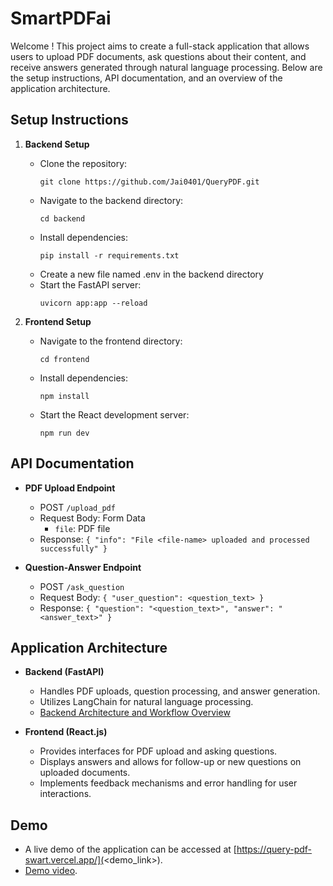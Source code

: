 # SmartPDFai

Welcome ! This project aims to create a full-stack application that allows users to upload PDF documents, ask questions about their content, and receive answers generated through natural language processing. Below are the setup instructions, API documentation, and an overview of the application architecture.

## Setup Instructions

1. **Backend Setup**
   - Clone the repository:
     ```
     git clone https://github.com/Jai0401/QueryPDF.git
     ```
   - Navigate to the backend directory:
     ```
     cd backend
     ```
   - Install dependencies:
     ```
     pip install -r requirements.txt
     ```
   - Create a new file named .env in the backend directory
   - Start the FastAPI server:
     ```
     uvicorn app:app --reload
     ```

2. **Frontend Setup**
   - Navigate to the frontend directory:
     ```
     cd frontend
     ```
   - Install dependencies:
     ```
     npm install
     ```
   - Start the React development server:
     ```
     npm run dev
     ```

## API Documentation

- **PDF Upload Endpoint**
  - POST `/upload_pdf`
  - Request Body: Form Data
    - `file`: PDF file
  - Response: `{
    "info": "File <file-name> uploaded and processed successfully"
}`

- **Question-Answer Endpoint**
  - POST `/ask_question`
  - Request Body: `{ "user_question": <question_text> }`
  - Response: `{
    "question": "<question_text>",
    "answer": "<answer_text>"
}`

## Application Architecture

- **Backend (FastAPI)**
  - Handles PDF uploads, question processing, and answer generation.
  - Utilizes LangChain for natural language processing.
  - [Backend Architecture and Workflow Overview](backend/README.md#Backend-Architecture-and-Workflow-Overview)

- **Frontend (React.js)**
  - Provides interfaces for PDF upload and asking questions.
  - Displays answers and allows for follow-up or new questions on uploaded documents.
  - Implements feedback mechanisms and error handling for user interactions.

## Demo

- A live demo of the application can be accessed at [https://query-pdf-swart.vercel.app/](<demo_link>).
- [Demo video](https://drive.google.com/file/d/1cRrsra0ZI9CyVeXKg8GaSyEW5ZdHPjol/view?usp=sharing).
